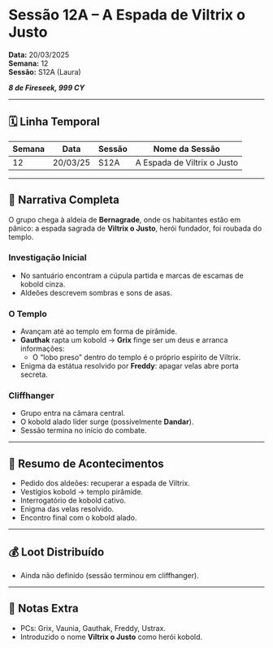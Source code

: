 # Sessão 12A – A Espada de Viltrix o Justo  
**Data:** 20/03/2025  
**Semana:** 12  
**Sessão:** S12A (Laura)  

***8 de Fireseek, 999 CY***

---
## 🗓 Linha Temporal
| Semana | Data      | Sessão | Nome da Sessão                |
|--------|-----------|--------|--------------------------------|
| 12     | 20/03/25  | S12A   | A Espada de Viltrix o Justo    |

---

## 📖 Narrativa Completa
O grupo chega à aldeia de **Bernagrade**, onde os habitantes estão em pânico: a espada sagrada de **Viltrix o Justo**, herói fundador, foi roubada do templo.

### Investigação Inicial
- No santuário encontram a cúpula partida e marcas de escamas de kobold cinza.  
- Aldeões descrevem sombras e sons de asas.  

### O Templo
- Avançam até ao templo em forma de pirâmide.  
- **Gauthak** rapta um kobold → **Grix** finge ser um deus e arranca informações:  
  - O “lobo preso” dentro do templo é o próprio espírito de Viltrix.  
- Enigma da estátua resolvido por **Freddy**: apagar velas abre porta secreta.  

### Cliffhanger
- Grupo entra na câmara central.  
- O kobold alado líder surge (possivelmente **Dandar**).  
- Sessão termina no início do combate.  

---

## 🎲 Resumo de Acontecimentos
- Pedido dos aldeões: recuperar a espada de Viltrix.  
- Vestígios kobold → templo pirâmide.  
- Interrogatório de kobold cativo.  
- Enigma das velas resolvido.  
- Encontro final com o kobold alado.  

---

## 💰 Loot Distribuído
- Ainda não definido (sessão terminou em cliffhanger).  

---

## 🧾 Notas Extra
- PCs: Grix, Vaunia, Gauthak, Freddy, Ustrax.  
- Introduzido o nome **Viltrix o Justo** como herói kobold.  
